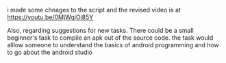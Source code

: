 i made some chnages to the script and the revised video is at https://youtu.be/0MjWgjOj85Y

Also, regarding suggestions for new tasks. There could be a small beginner's task to compile an apk out of the source code. the task would alllow someone to understand the basics of android programming and how to go about the android studio
